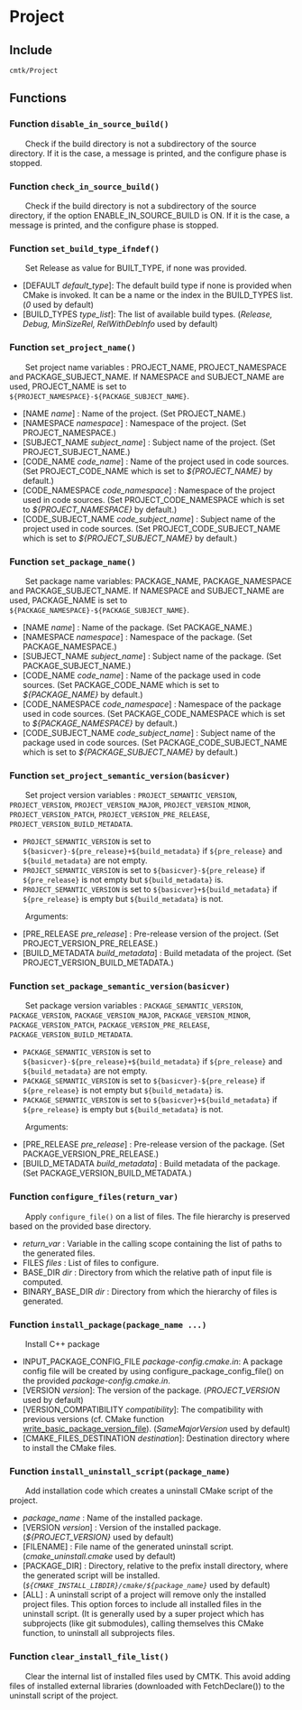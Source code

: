 
# Project

## Include
`cmtk/Project`

## Functions
### Function `disable_in_source_build()`

&ensp;&ensp;&ensp;&ensp;Check if the build directory is not a subdirectory of the source directory. If it is the case, a message is printed, and the configure phase is stopped.

### Function `check_in_source_build()`

&ensp;&ensp;&ensp;&ensp;Check if the build directory is not a subdirectory of the source directory, if the option ENABLE_IN_SOURCE_BUILD is ON. If it is the case, a message is printed, and the configure phase is stopped.

### Function `set_build_type_ifndef()`

&ensp;&ensp;&ensp;&ensp;Set Release as value for BUILT_TYPE, if none was provided.

- [DEFAULT *default_type*]: 	The default build type if none is provided when CMake is invoked. It can be a name or the index in the BUILD_TYPES list.  (*0* used by default)
- [BUILD_TYPES *type_list*]:   The list of available build types. (*Release, Debug, MinSizeRel, RelWithDebInfo* used by default)

### Function `set_project_name()`

&ensp;&ensp;&ensp;&ensp;Set project name variables : PROJECT_NAME, PROJECT_NAMESPACE and PACKAGE_SUBJECT_NAME.
If NAMESPACE and SUBJECT_NAME are used, PROJECT_NAME is set to `${PROJECT_NAMESPACE}-${PACKAGE_SUBJECT_NAME}`.

- [NAME *name*] :  Name of the project. (Set PROJECT_NAME.)
- [NAMESPACE *namespace*] :  Namespace of the project. (Set PROJECT_NAMESPACE.)
- [SUBJECT_NAME *subject_name*] :  Subject name of the project. (Set PROJECT_SUBJECT_NAME.)
- [CODE_NAME *code_name*] :  Name of the project used in code sources. (Set PROJECT_CODE_NAME which is set to *${PROJECT_NAME}* by default.)
- [CODE_NAMESPACE *code_namespace*] :  Namespace of the project used in code sources. (Set PROJECT_CODE_NAMESPACE which is set to *${PROJECT_NAMESPACE}* by default.)
- [CODE_SUBJECT_NAME *code_subject_name*] :  Subject name of the project used in code sources. (Set PROJECT_CODE_SUBJECT_NAME which is set to *${PROJECT_SUBJECT_NAME}* by default.)

### Function `set_package_name()`

&ensp;&ensp;&ensp;&ensp;Set package name variables: PACKAGE_NAME, PACKAGE_NAMESPACE and PACKAGE_SUBJECT_NAME.
If NAMESPACE and SUBJECT_NAME are used, PACKAGE_NAME is set to `${PACKAGE_NAMESPACE}-${PACKAGE_SUBJECT_NAME}`.

- [NAME *name*] :  Name of the package. (Set PACKAGE_NAME.)
- [NAMESPACE *namespace*] :  Namespace of the package. (Set PACKAGE_NAMESPACE.)
- [SUBJECT_NAME *subject_name*] :  Subject name of the package. (Set PACKAGE_SUBJECT_NAME.)
- [CODE_NAME *code_name*] :  Name of the package used in code sources. (Set PACKAGE_CODE_NAME which is set to *${PACKAGE_NAME}* by default.)
- [CODE_NAMESPACE *code_namespace*] :  Namespace of the package used in code sources. (Set PACKAGE_CODE_NAMESPACE which is set to *${PACKAGE_NAMESPACE}* by default.)
- [CODE_SUBJECT_NAME *code_subject_name*] :  Subject name of the package used in code sources. (Set PACKAGE_CODE_SUBJECT_NAME which is set to *${PACKAGE_SUBJECT_NAME}* by default.)

### Function `set_project_semantic_version(basicver)`

&ensp;&ensp;&ensp;&ensp;Set project version variables : `PROJECT_SEMANTIC_VERSION`, `PROJECT_VERSION`, `PROJECT_VERSION_MAJOR`,
 `PROJECT_VERSION_MINOR`, `PROJECT_VERSION_PATCH`, `PROJECT_VERSION_PRE_RELEASE`, `PROJECT_VERSION_BUILD_METADATA`.
- `PROJECT_SEMANTIC_VERSION` is set to `${basicver}-${pre_release}+${build_metadata}` if `${pre_release}` and `${build_metadata}` are not empty. 
- `PROJECT_SEMANTIC_VERSION` is set to `${basicver}-${pre_release}` if `${pre_release}` is not empty but `${build_metadata}` is. 
- `PROJECT_SEMANTIC_VERSION` is set to `${basicver}+${build_metadata}` if `${pre_release}` is empty but `${build_metadata}` is not.

&ensp;&ensp;&ensp;&ensp;Arguments:
- [PRE_RELEASE *pre_release*] :  Pre-release version of the project. (Set PROJECT_VERSION_PRE_RELEASE.)
- [BUILD_METADATA *build_metadata*] :  Build metadata of the project. (Set PROJECT_VERSION_BUILD_METADATA.)

### Function `set_package_semantic_version(basicver)`

&ensp;&ensp;&ensp;&ensp;Set package version variables : `PACKAGE_SEMANTIC_VERSION`, `PACKAGE_VERSION`, `PACKAGE_VERSION_MAJOR`,
 `PACKAGE_VERSION_MINOR`, `PACKAGE_VERSION_PATCH`, `PACKAGE_VERSION_PRE_RELEASE`, `PACKAGE_VERSION_BUILD_METADATA`.
- `PACKAGE_SEMANTIC_VERSION` is set to `${basicver}-${pre_release}+${build_metadata}` if `${pre_release}` and `${build_metadata}` are not empty. 
- `PACKAGE_SEMANTIC_VERSION` is set to `${basicver}-${pre_release}` if `${pre_release}` is not empty but `${build_metadata}` is. 
- `PACKAGE_SEMANTIC_VERSION` is set to `${basicver}+${build_metadata}` if `${pre_release}` is empty but `${build_metadata}` is not.

&ensp;&ensp;&ensp;&ensp;Arguments:
- [PRE_RELEASE *pre_release*] :  Pre-release version of the package. (Set PACKAGE_VERSION_PRE_RELEASE.)
- [BUILD_METADATA *build_metadata*] :  Build metadata of the package. (Set PACKAGE_VERSION_BUILD_METADATA.)

### Function `configure_files(return_var)`

&ensp;&ensp;&ensp;&ensp;Apply `configure_file()` on a list of files. The file hierarchy is preserved based on the provided base directory.
- *return_var* :  Variable in the calling scope containing the list of paths to the generated files.
- FILES *files* :  List of files to configure.
- BASE_DIR *dir* :  Directory from which the relative path of input file is computed.
- BINARY_BASE_DIR *dir* :  Directory from which the hierarchy of files is generated.

### Function `install_package(package_name ...)`

&ensp;&ensp;&ensp;&ensp;Install C++ package

- INPUT_PACKAGE_CONFIG_FILE *package-config.cmake.in*: 	A package config file will be created by using configure_package_config_file() on the provided *package-config.cmake.in*.
- [VERSION *version*]: 	The version of the package. (*PROJECT_VERSION* used by default)
- [VERSION_COMPATIBILITY *compatibility*]: 	The compatibility with previous versions (cf. CMake function [write_basic_package_version_file](https://cmake.org/cmake/help/latest/module/CMakePackageConfigHelpers.html#command:write_basic_package_version_file)). (*SameMajorVersion* used by default)
- [CMAKE_FILES_DESTINATION *destination*]: Destination directory where to install the CMake files.

### Function `install_uninstall_script(package_name)`

&ensp;&ensp;&ensp;&ensp;Add installation code which creates a uninstall CMake script of the project.

- *package_name* :  Name of the installed package.
- [VERSION *version*] :  Version of the installed package. (*${PROJECT_VERSION}* used by default)
- [FILENAME] : File name of the generated uninstall script. (*cmake_uninstall.cmake* used by default)
- [PACKAGE_DIR] : Directory, relative to the prefix install directory, where the generated script will be installed. (*`${CMAKE_INSTALL_LIBDIR}/cmake/${package_name}`* used by default)
- [ALL] : A uninstall script of a project will remove only the installed project files. This option forces to include all installed files in the uninstall script. (It is generally used by a super project which has subprojects (like git submodules), calling themselves this CMake function, to uninstall all subprojects files.

### Function `clear_install_file_list()`

&ensp;&ensp;&ensp;&ensp;Clear the internal list of installed files used by CMTK. 
This avoid adding files of installed external libraries (downloaded with FetchDeclare()) to the uninstall script of the project.
